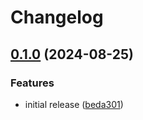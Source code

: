 # Changelog

## [0.1.0](https://github.com/MacRdy/kodgen/compare/v0.0.1...v0.1.0) (2024-08-25)


### Features

* initial release ([beda301](https://github.com/MacRdy/kodgen/commit/beda30128cdc4974ccebc2122f58b01bdf5f39de))
